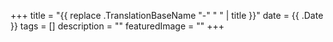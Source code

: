 +++
title = "{{ replace .TranslationBaseName "-" " " | title }}"
date = {{ .Date }}
tags = []
description = ""
featuredImage = ""
+++

